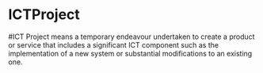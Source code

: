 # ICTProject
#ICT Project means a temporary endeavour undertaken to create a product or service that includes a significant ICT component such as the implementation of a new system or substantial modifications to an existing one.
